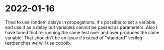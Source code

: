 # 2022-01-16

Tried to use random delays in propagations. It's possible to set a variable
and use it as a delay but variables cannot be passed as parameters. Also I have
found that re-running the same test over and over produces the same variable. 
That shouldn't be an issue if instead of "standard" verilog testbenches we will
use cocotb.